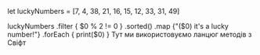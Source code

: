 let luckyNumbers = [7, 4, 38, 21, 16, 15, 12, 33, 31, 49]

luckyNumbers
    .filter { $0 % 2 != 0 }
    .sorted()
    .map {"\($0) it's a lucky number!"}
    .forEach { print($0) }
Тут ми використовуємо ланцюг методів з Свіфт
